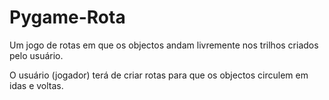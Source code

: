 # Pygame-Rota
Um jogo de rotas em que os objectos andam livremente nos trilhos criados pelo usuário.

O usuário (jogador) terá de criar rotas para que os objectos circulem em idas e voltas.
